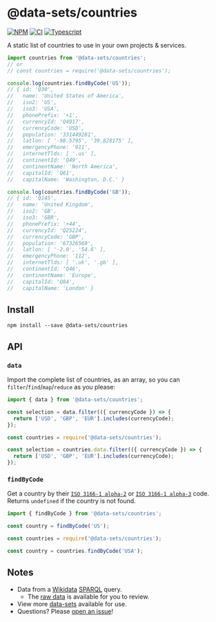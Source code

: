 # @data-sets/countries

[![NPM](https://badge.fury.io/js/@data-sets%2Fcountries.svg)](https://npm.im/@data-sets/countries)
[![CI](https://github.com/someimportantcompany/data-sets/workflows/CI/badge.svg?branch=main)](https://github.com/someimportantcompany/data-sets/actions?query=branch%3Amain)
[![Typescript](https://img.shields.io/badge/TS-TypeScript-%230074c1.svg)](https://www.typescriptlang.org)

A static list of countries to use in your own projects & services.

```ts
import countries from '@data-sets/countries';
// or
// const countries = require('@data-sets/countries');

console.log(countries.findByCode('US'));
// { id: 'Q30',
//   name: 'United States of America',
//   iso2: 'US',
//   iso3: 'USA',
//   phonePrefix: '+1',
//   currencyId: 'Q4917',
//   currencyCode: 'USD',
//   population: '331449281',
//   latlon: [ '-98.5795', '39.828175' ],
//   emergencyPhone: '911',
//   internetTlds: [ '.us' ],
//   continentId: 'Q49',
//   continentName: 'North America',
//   capitalId: 'Q61',
//   capitalName: 'Washington, D.C.' }

console.log(countries.findByCode('GB'));
// { id: 'Q145',
//   name: 'United Kingdom',
//   iso2: 'GB',
//   iso3: 'GBR',
//   phonePrefix: '+44',
//   currencyId: 'Q25224',
//   currencyCode: 'GBP',
//   population: '67326569',
//   latlon: [ '-2.0', '54.6' ],
//   emergencyPhone: '112',
//   internetTlds: [ '.uk', '.gb' ],
//   continentId: 'Q46',
//   continentName: 'Europe',
//   capitalId: 'Q84',
//   capitalName: 'London' }
```

## Install

```
npm install --save @data-sets/countries
```

## API

### `data`

Import the complete list of countries, as an array, so you can `filter`/`find`/`map`/`reduce` as you please:

```ts
import { data } from '@data-sets/countries';

const selection = data.filter(({ currencyCode }) => {
  return ['USD', 'GBP', 'EUR'].includes(currencyCode);
});
```
```js
const countries = require('@data-sets/countries');

const selection = countries.data.filter(({ currencyCode }) => {
  return ['USD', 'GBP', 'EUR'].includes(currencyCode);
});
```

### `findByCode`

Get a country by their [`ISO 3166-1 alpha-2`](https://en.wikipedia.org/wiki/ISO_3166-1_alpha-2) or [`ISO 3166-1 alpha-3`](https://en.wikipedia.org/wiki/ISO_3166-1_alpha-3) code. Returns `undefined` if the country is not found.

```ts
import { findByCode } from '@data-sets/countries';

const country = findByCode('US');
```
```ts
const countries = require('@data-sets/countries');

const country = countries.findByCode('USA');
```

## Notes

- Data from a [Wikidata](https://www.wikidata.org) [SPARQL](https://github.com/someimportantcompany/data-sets/blob/main/packages/countries/build.ts) query.
  - The [raw data](./data.md) is available for you to review.
- View more [data-sets](https://github.com/someimportantcompany/data-sets) available for use.
- Questions? Please [open an issue](https://github.com/someimportantcompany/data-sets/issues)!
